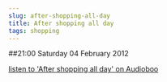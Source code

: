 ```yaml
---
slug: after-shopping-all-day
title: After shopping all day
tags: shopping
---
```


##21:00 Saturday 04 February 2012

[listen to 'After shopping all day' on Audioboo](http://audioboo.fm/boos/653350-after-shopping-all-day)



